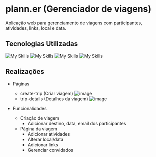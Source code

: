 # plann.er (Gerenciador de viagens)
Aplicação web para gerenciamento de viagens com participantes, atividades, links, local e data.

## Tecnologias Utilizadas
![My Skills](https://skillicons.dev/icons?i=react)
![My Skills](https://skillicons.dev/icons?i=ts)
![My Skills](https://skillicons.dev/icons?i=vite)
![My Skills](https://skillicons.dev/icons?i=tailwind)

## Realizações
- Páginas
  - create-trip (Criar viagem)
    ![image](https://github.com/user-attachments/assets/c43dfa6d-e6f4-4eed-bcd3-0de62e2befdb)
  - trip-details (Detalhes da viagem)
    ![image](https://github.com/user-attachments/assets/4c6ffab2-745e-4ca2-b2cd-f6f426a6b6c7)

- Funcionalidades
  - Criação de viagem
    - Adicionar destino, data, email dos participantes
  - Página da viagem
    - Adicionar atividades
    - Alterar local/data
    - Adicionar links
    - Gerenciar convidados
